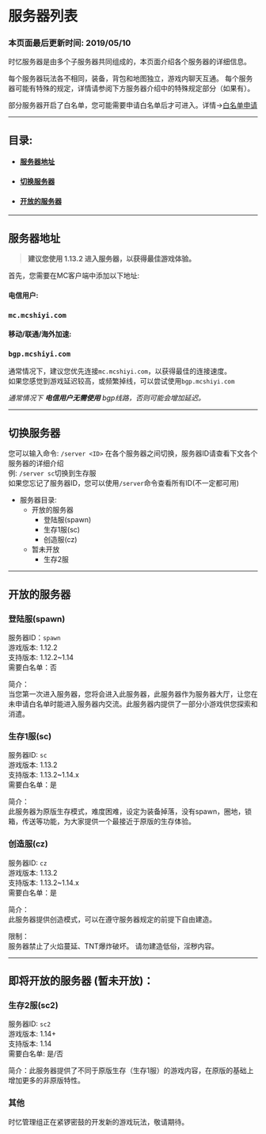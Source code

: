 # 服务器列表

### **本页面最后更新时间: 2019/05/10**

时忆服务器是由多个子服务器共同组成的，本页面介绍各个服务器的详细信息。

每个服务器玩法各不相同，装备，背包和地图独立，游戏内聊天互通。
每个服务器可能有特殊的规定，详情请参阅下方服务器介绍中的特殊规定部分（如果有）。

部分服务器开启了白名单，您可能需要申请白名单后才可进入。详情→[白名单申请](whitelist.md)

------
## 目录:

- #### [服务器地址](#服务器地址)
- #### [切换服务器](#切换服务器)
- #### [开放的服务器](#开放的服务器)

------

## 服务器地址

> **建议您使用 1.13.2 进入服务器，以获得最佳游戏体验。**

首先，您需要在MC客户端中添加以下地址:  

#### 电信用户:  
### `` mc.mcshiyi.com  ``

#### 移动/联通/海外加速:  
### `` bgp.mcshiyi.com   ``  

  
  
通常情况下，建议您优先连接``mc.mcshiyi.com``，以获得最佳的连接速度。  
如果您感觉到游戏延迟较高，或频繁掉线，可以尝试使用``bgp.mcshiyi.com``

_通常情况下 **电信用户无需使用** bgp线路，否则可能会增加延迟。_

-----

## 切换服务器

您可以输入命令:  ``/server <ID>`` 在各个服务器之间切换，服务器ID请查看下文各个服务器的详细介绍  
例: ``/server sc``切换到生存服  
如果您忘记了服务器ID，您可以使用``/server``命令查看所有ID(不一定都可用)  

- 服务器目录:
    - 开放的服务器
        - 登陆服(spawn)  
        - 生存1服(sc)
        - 创造服(cz)
    - 暂未开放
        - 生存2服
    
-----

## 开放的服务器 

### 登陆服(spawn)

服务器ID：``spawn``  
游戏版本: 1.12.2  
支持版本: 1.12.2~1.14  
需要白名单：否  

简介：  
当您第一次进入服务器，您将会进入此服务器，此服务器作为服务器大厅，让您在未申请白名单时能进入服务器内交流。此服务器内提供了一部分小游戏供您探索和消遣。

### 生存1服(sc)

服务器ID: ``sc``  
游戏版本: 1.13.2  
支持版本: 1.13.2~1.14.x  
需要白名单：是  

简介：  
此服务器为原版生存模式，难度困难，设定为装备掉落，没有spawn，圈地，锁箱，传送等功能，为大家提供一个最接近于原版的生存体验。

### 创造服(cz)

服务器ID: ``cz``  
游戏版本: 1.13.2  
支持版本: 1.13.2~1.14.x  
需要白名单：是  

简介：  
此服务器提供创造模式，可以在遵守服务器规定的前提下自由建造。  

限制：  
服务器禁止了火焰蔓延、TNT爆炸破坏。
请勿建造低俗，淫秽内容。

-----
## 即将开放的服务器 (暂未开放)：

### 生存2服(sc2)

服务器ID: ``sc2``  
游戏版本: 1.14+  
支持版本: 1.14  
需要白名单: 是/否  

简介：此服务器提供了不同于原版生存（生存1服）的游戏内容，在原版的基础上增加更多的非原版特性。


### 其他
时忆管理组正在紧锣密鼓的开发新的游戏玩法，敬请期待。
